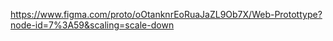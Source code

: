 https://www.figma.com/proto/oOtanknrEoRuaJaZL9Ob7X/Web-Protottype?node-id=7%3A59&scaling=scale-down

